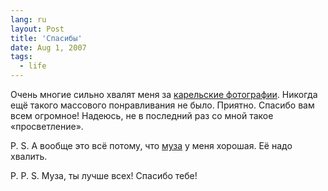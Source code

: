 ```yaml
---
lang: ru
layout: Post
title: 'Спасибы'
date: Aug 1, 2007
tags:
  - life
---
```


Очень многие сильно хвалят меня за [карельские фотографии](http://morning.photos/travel/kalevala "Фотографии из Калевалы"). Никогда ещё такого массового понравливания не было. Приятно. Спасибо вам всем огромное! Надеюсь, не в последний раз со мной такое «просветление».

P. S. А вообще это всё потому, что [муза](http://airve.livejournal.com/ "Моя любимая Оля") у меня хорошая. Её надо хвалить.

P. P. S. Муза, ты лучше всех! Спасибо тебе!
